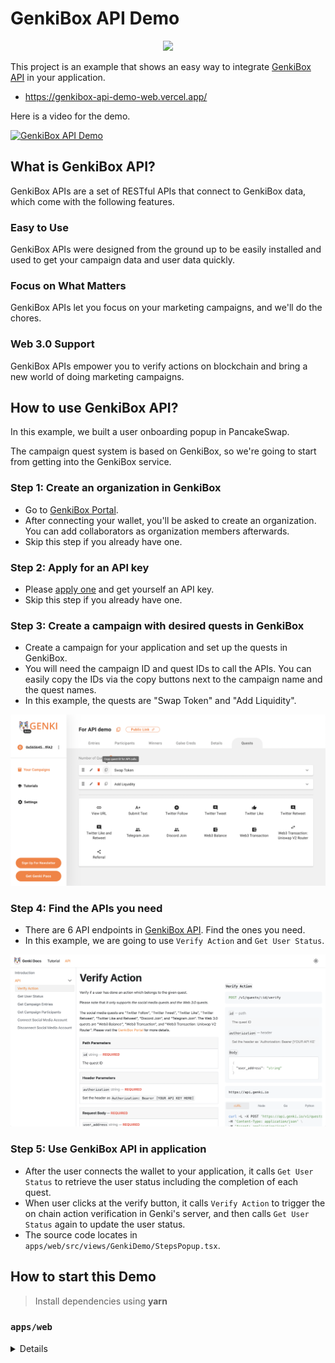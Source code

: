 # GenkiBox API Demo

<p align="center">
  <a href="https://api-docs.genki.io/">
      <img src="https://api-docs.genki.io/img/logo.svg" height="128">
  </a>
</link>

This project is an example that shows an easy way to integrate [GenkiBox API](https://api-docs.genki.io/) in your application.
- https://genkibox-api-demo-web.vercel.app/

Here is a video for the demo.

[![GenkiBox API Demo](https://res.cloudinary.com/marcomontalbano/image/upload/v1676906178/video_to_markdown/images/google-drive--1sbWaMecuomvmkEsD_47_vmyu4UflRabC-c05b58ac6eb4c4700831b2b3070cd403.jpg)](https://drive.google.com/file/d/1sbWaMecuomvmkEsD_47_vmyu4UflRabC/preview "GenkiBox API Demo")

## What is GenkiBox API?

GenkiBox APIs are a set of RESTful APIs that connect to GenkiBox data, which come with the following features.

### Easy to Use
GenkiBox APIs were designed from the ground up to be easily installed and used to get your campaign data and user data quickly.

### Focus on What Matters
GenkiBox APIs let you focus on your marketing campaigns, and we'll do the chores.

### Web 3.0 Support
GenkiBox APIs empower you to verify actions on blockchain and bring a new world of doing marketing campaigns.

## How to use GenkiBox API?
In this example, we built a user onboarding popup in PancakeSwap.

The campaign quest system is based on GenkiBox, so we're going to start from getting into the GenkiBox service.

### Step 1: Create an organization in GenkiBox

- Go to [GenkiBox Portal](https://beta-box.genki.io/portal).
- After connecting your wallet, you'll be asked to create an organization. You can add collaborators as organization members afterwards.
- Skip this step if you already have one.

### Step 2: Apply for an API key

- Please [apply one](https://api-docs.genki.io/getting-started/get-your-api-key) and get yourself an API key.
- Skip this step if you already have one.

### Step 3: Create a campaign with desired quests in GenkiBox

- Create a campaign for your application and set up the quests in GenkiBox.
- You will need the campaign ID and quest IDs to call the APIs. You can easily copy the IDs via the copy buttons next to the campaign name and the quest names.
- In this example, the quests are "Swap Token" and "Add Liquidity".

![img](./assets/copyID.png) 

### Step 4: Find the APIs you need

- There are 6 API endpoints in [GenkiBox API](https://api-docs.genki.io/api). Find the ones you need.
- In this example, we are going to use `Verify Action` and `Get User Status`.

![img](./assets/genkiAPI.png)

### Step 5: Use GenkiBox API in application

- After the user connects the wallet to your application, it calls `Get User Status` to retrieve the user status including the completion of each quest.
- When user clicks at the verify button, it calls `Verify Action` to trigger the on chain action verification in Genki's server, and then calls `Get User Status` again to update the user status.
- The source code locates in `apps/web/src/views/GenkiDemo/StepsPopup.tsx`.

## How to start this Demo

> Install dependencies using **yarn**

### `apps/web`
<details>

```sh
yarn
```

start the development server
```sh
yarn dev
```

build with production mode
```sh
yarn build

# start the application after build
yarn start
```
</details>

